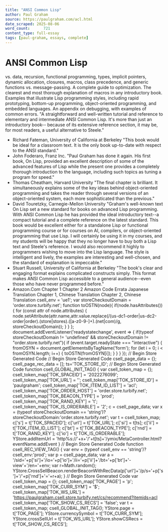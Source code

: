 ```yaml
---
title: "ANSI Common Lisp"
author: Paul Graham
source: https://paulgraham.com/acl.html
date_scraped: 2025-08-06
word_count:      721
content_type: full-essay
tags: [paul-graham, essays, complete]
---
```


# ANSI Common Lisp

vs. data, recursion, functional programming, types, implicit pointers,
dynamic allocation, closures, macros, class precedence, and generic
functions vs.  message-passing.
 A complete guide to optimization.
 The clearest and most thorough explanation of macros in any
introductory book.
 Examples that illustrate Lisp programming styles, including rapid
prototyping, bottom-up programming, object-oriented programming, and
embedded languages.
 An appendix on debugging, with examples of common errors.
"A straightforward and well-written tutorial and reference to
elementary and intermediate ANSI Common Lisp. It's more than just an
introductory book-- because of its extensive reference section, it may
be, for most readers, a useful alternative to Steele."
- Richard Fateman, University of California at Berkeley
"This book would be ideal for a classroom text.  It is the only book
up-to-date with respect to the ANSI standard."
- John Foderaro, Franz Inc.
"Paul Graham has done it again.  His first book, On Lisp, provided an
excellent description of some of the advanced features of Lisp while
the present one provides a completely thorough introduction to the
language, including such topics as tuning a program for speed."
- Thomas Cheatham, Harvard University
"The final chapter is brilliant.  It simultaneously explains some of
the key ideas behind object-oriented programming and takes the reader
through several versions of an object-oriented system, each more
sophisticated than the previous."
- David Touretzky, Carnegie-Mellon University
"Graham's well-known text On Lisp set a new standard for books on
advanced Lisp programming. With ANSI Common Lisp he has provided the
ideal introductory text--a compact tutorial and a complete reference
on the latest standard.  This book would be excellent either for a
standalone Lisp or functional programming course or for courses on AI,
compilers, or object-oriented programming that use Lisp.  I will
certainly be using it in my courses, and my students will be happy
that they no longer have to buy both a Lisp text and Steele's
reference.  I would also recommend it highly to programmers wishing to
move into the Lisp language.  The style is intelligent and lively, the
examples are interesting and well-chosen, and the standard of
explanation is impeccable."
- Stuart Russell, University of California at Berkeley
"The book's clear and engaging format explains complicated constructs simply. 
This format makes ANSI Common Lisp accessible to a general audience--even 
those who have never programmed before."
- Amazon.Com
Chapter 1
Chapter 2
Amazon
Code
Errata
Japanese Translation
Chapter 1, Chinese Translation
Chapter 2, Chinese Translation
csell_env = 'ue1';
 var storeCheckoutDomain = 'order.store.turbify.net';
  function toOSTN(node){
    if(node.hasAttributes()){
      for (const attr of node.attributes) {
        node.setAttribute(attr.name,attr.value.replace(/(us-dc1-order|us-dc2-order|order)\.(store|stores)\.([a-z0-9-]+)\.(net|com)/g, storeCheckoutDomain));
      }
    }
  };
  document.addEventListener('readystatechange', event => {
  if(typeof storeCheckoutDomain != 'undefined' && storeCheckoutDomain != "order.store.turbify.net"){
    if (event.target.readyState === "interactive") {
      fromOSYN = document.getElementsByTagName('form');
        for (let i = 0; i < fromOSYN.length; i++) {
          toOSTN(fromOSYN[i]);
        }
      }
    }
  });
// Begin Store Generated Code
// Begin Store Generated Code
 csell_page_data = {}; csell_page_rec_data = []; ts='TOK_STORE_ID';
// Begin Store Generated Code
function csell_GLOBAL_INIT_TAG() { var csell_token_map = {}; csell_token_map['TOK_SPACEID'] = '2022276099'; csell_token_map['TOK_URL'] = ''; csell_token_map['TOK_STORE_ID'] = 'paulgraham'; csell_token_map['TOK_ITEM_ID_LIST'] = 'acl'; csell_token_map['TOK_ORDER_HOST'] = 'order.store.turbify.net'; csell_token_map['TOK_BEACON_TYPE'] = 'prod'; csell_token_map['TOK_RAND_KEY'] = 't'; csell_token_map['TOK_IS_ORDERABLE'] = '2';  c = csell_page_data; var x = (typeof storeCheckoutDomain == 'string')?storeCheckoutDomain:'order.store.turbify.net'; var t = csell_token_map; c['s'] = t['TOK_SPACEID']; c['url'] = t['TOK_URL']; c['si'] = t[ts]; c['ii'] = t['TOK_ITEM_ID_LIST']; c['bt'] = t['TOK_BEACON_TYPE']; c['rnd'] = t['TOK_RAND_KEY']; c['io'] = t['TOK_IS_ORDERABLE']; YStore.addItemUrl = 'http%s://'+x+'/'+t[ts]+'/ymix/MetaController.html?eventName.addEvent } 
// Begin Store Generated Code
function csell_REC_VIEW_TAG() {  var env = (typeof csell_env == 'string')?csell_env:'prod'; var p = csell_page_data; var a = '/sid='+p['si']+'/io='+p['io']+'/ii='+p['ii']+'/bt='+p['bt']+'-view'+'/en='+env; var r=Math.random(); YStore.CrossSellBeacon.renderBeaconWithRecData(p['url']+'/p/s='+p['s']+'/'+p['rnd']+'='+r+a); } 
// Begin Store Generated Code
var csell_token_map = {}; csell_token_map['TOK_PAGE'] = 'p'; csell_token_map['TOK_CURR_SYM'] = '$'; csell_token_map['TOK_WS_URL'] = 'https://paulgraham.csell.store.turbify.net/cs/recommend?itemids=acl csell_token_map['TOK_SHOW_CS_RECS'] = 'false';  var t = csell_token_map; csell_GLOBAL_INIT_TAG(); YStore.page = t['TOK_PAGE']; YStore.currencySymbol = t['TOK_CURR_SYM']; YStore.crossSellUrl = t['TOK_WS_URL']; YStore.showCSRecs = t['TOK_SHOW_CS_RECS'];   
